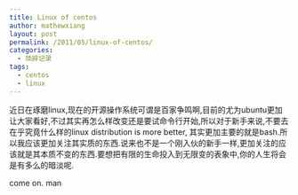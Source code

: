 ```yaml
---
title: Linux of centos
author: mathewxiang
layout: post
permalink: /2011/05/linux-of-centos/
categories:
  - 琐碎记录
tags:
  - centos
  - linux
---
```

近日在琢磨linux,现在的开源操作系统可谓是百家争鸣啊,目前的尤为ubuntu更加让大家看好,不过其实再怎么样改变还是要试命令行开始,所以对于新手来说,不要去在乎究竟什么样的linux distribution is more better, 其实更加主要的就是bash.所以我应该更加关注其实质的东西.说来也不是一个刚入伙的新手一样,更加关注的应该就是其本质不变的东西.要想把有限的生命投入到无限变的表象中,你的人生将会是有多么的暗淡呢.

come on. man